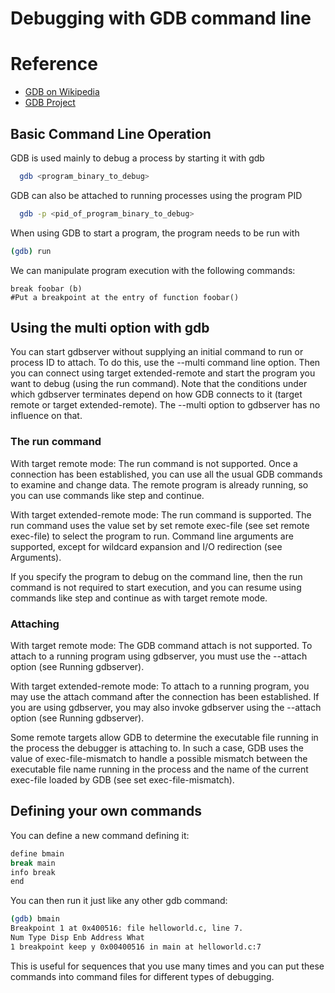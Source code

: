 # Debugging with GDB command line

# Reference

- [GDB on Wikipedia](https://en.wikipedia.org/wiki/Gdb)
- [GDB Project](https://www.sourceware.org/gdb/)

## Basic Command Line Operation

GDB is used mainly to debug a process by starting it with gdb

```sh
  gdb <program_binary_to_debug>
```

GDB can also be attached to running processes using the program PID

```sh
  gdb -p <pid_of_program_binary_to_debug>
```
When using GDB to start a program, the program needs to be run with
```sh
(gdb) run
```

We can manipulate program execution with the following commands:


```gdb
break foobar (b)
#Put a breakpoint at the entry of function foobar()
```

## Using the multi option with gdb

You can start gdbserver without supplying an initial command to run or process ID to attach. To do this, use the --multi command line option. Then you can connect using target extended-remote and start the program you want to debug (using the run command). Note that the conditions under which gdbserver terminates depend on how GDB connects to it (target remote or target extended-remote). The --multi option to gdbserver has no influence on that.

### The run command

With target remote mode: The run command is not supported. Once a connection has been established, you can use all the usual GDB commands to examine and change data. The remote program is already running, so you can use commands like step and continue.

With target extended-remote mode: The run command is supported. The run command uses the value set by set remote exec-file (see set remote exec-file) to select the program to run. Command line arguments are supported, except for wildcard expansion and I/O redirection (see Arguments).

If you specify the program to debug on the command line, then the run command is not required to start execution, and you can resume using commands like step and continue as with target remote mode.

### Attaching

With target remote mode: The GDB command attach is not supported. To attach to a running program using gdbserver, you must use the --attach option (see Running gdbserver).

With target extended-remote mode: To attach to a running program, you may use the attach command after the connection has been established. If you are using gdbserver, you may also invoke gdbserver using the --attach option (see Running gdbserver).

Some remote targets allow GDB to determine the executable file running in the process the debugger is attaching to. In such a case, GDB uses the value of exec-file-mismatch to handle a possible mismatch between the executable file name running in the process and the name of the current exec-file loaded by GDB (see set exec-file-mismatch).

## Defining your own commands

You can define a new command defining it:

```sh
define bmain
break main
info break
end

```

You can then run it just like any other gdb command:

```sh
(gdb) bmain
Breakpoint 1 at 0x400516: file helloworld.c, line 7.
Num Type Disp Enb Address What
1 breakpoint keep y 0x00400516 in main at helloworld.c:7
```
This is useful for sequences that you use many times and you can put these commands into command files for different types of debugging.


